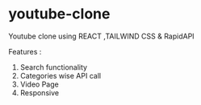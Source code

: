# youtube-clone
Youtube clone using REACT ,TAILWIND CSS & RapidAPI

Features :
1. Search functionality
2. Categories wise API call
3. Video Page
4. Responsive 

